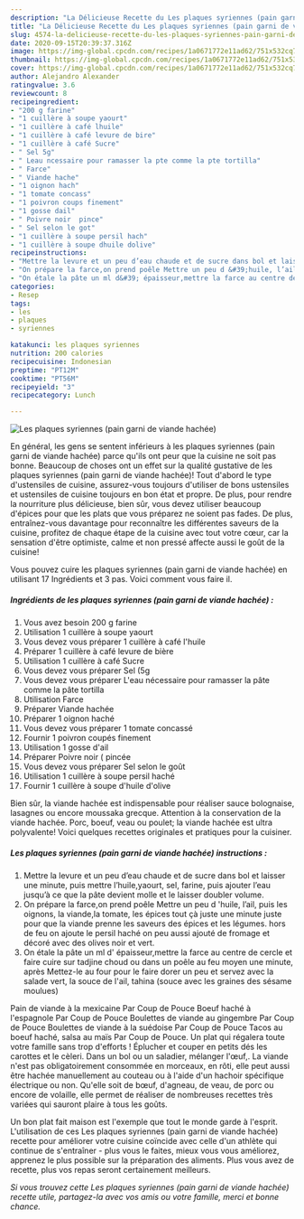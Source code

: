 ```yaml
---
description: "La Délicieuse Recette du Les plaques syriennes (pain garni de viande hachée)"
title: "La Délicieuse Recette du Les plaques syriennes (pain garni de viande hachée)"
slug: 4574-la-delicieuse-recette-du-les-plaques-syriennes-pain-garni-de-viande-hachee
date: 2020-09-15T20:39:37.316Z
image: https://img-global.cpcdn.com/recipes/1a0671772e11ad62/751x532cq70/les-plaques-syriennes-pain-garni-de-viande-hachee-photo-principale-de-la-recette.jpg
thumbnail: https://img-global.cpcdn.com/recipes/1a0671772e11ad62/751x532cq70/les-plaques-syriennes-pain-garni-de-viande-hachee-photo-principale-de-la-recette.jpg
cover: https://img-global.cpcdn.com/recipes/1a0671772e11ad62/751x532cq70/les-plaques-syriennes-pain-garni-de-viande-hachee-photo-principale-de-la-recette.jpg
author: Alejandro Alexander
ratingvalue: 3.6
reviewcount: 8
recipeingredient:
- "200 g farine"
- "1 cuillère à soupe yaourt"
- "1 cuillère à café lhuile"
- "1 cuillère à café levure de bire"
- "1 cuillère à café Sucre"
- " Sel 5g"
- " Leau ncessaire pour ramasser la pte comme la pte tortilla"
- " Farce"
- " Viande hache"
- "1 oignon hach"
- "1 tomate concass"
- "1 poivron coups finement"
- "1 gosse dail"
- " Poivre noir  pince"
- " Sel selon le got"
- "1 cuillère à soupe persil hach"
- "1 cuillère à soupe dhuile dolive"
recipeinstructions:
- "Mettre la levure et un peu d’eau chaude et de sucre dans bol et laisser une minute, puis mettre l’huile,yaourt, sel, farine, puis ajouter l’eau jusqu’à ce que la pâte devient molle et le laisser doubler volume."
- "On prépare la farce,on prend poêle Mettre un peu d &#39;huile, l’ail, puis les oignons, la viande,la tomate, les épices tout çà juste une minute juste pour que la viande prenne les saveurs des épices et les légumes. hors de feu on ajoute le persil haché on peu aussi ajouté de fromage et décoré avec des olives noir et vert."
- "On étale la pâte un ml d&#39; épaisseur,mettre la farce au centre de cercle et faire cuire sur tadjine choud ou dans un poêle au feu moyen une minute, après Mettez-le au four pour le faire dorer un peu et servez avec la salade vert, la souce de l&#39;ail, tahina (souce avec les graines des sésame moulues)"
categories:
- Resep
tags:
- les
- plaques
- syriennes

katakunci: les plaques syriennes 
nutrition: 200 calories
recipecuisine: Indonesian
preptime: "PT12M"
cooktime: "PT56M"
recipeyield: "3"
recipecategory: Lunch

---
```



![Les plaques syriennes (pain garni de viande hachée)](https://img-global.cpcdn.com/recipes/1a0671772e11ad62/751x532cq70/les-plaques-syriennes-pain-garni-de-viande-hachee-photo-principale-de-la-recette.jpg)

En général, les gens se sentent inférieurs à les plaques syriennes (pain garni de viande hachée) parce qu'ils ont peur que la cuisine ne soit pas bonne. Beaucoup de choses ont un effet sur la qualité gustative de les plaques syriennes (pain garni de viande hachée)! Tout d'abord le type d'ustensiles de cuisine, assurez-vous toujours d'utiliser de bons ustensiles et ustensiles de cuisine toujours en bon état et propre. De plus, pour rendre la nourriture plus délicieuse, bien sûr, vous devez utiliser beaucoup d'épices pour que les plats que vous préparez ne soient pas fades. De plus, entraînez-vous davantage pour reconnaître les différentes saveurs de la cuisine, profitez de chaque étape de la cuisine avec tout votre cœur, car la sensation d'être optimiste, calme et non pressé affecte aussi le goût de la cuisine!

<!--inarticleads1-->

Vous pouvez cuire les plaques syriennes (pain garni de viande hachée) en utilisant 17 Ingrédients et 3 pas. Voici comment vous faire il.

##### Ingrédients de les plaques syriennes (pain garni de viande hachée) :

1. Vous avez besoin 200 g farine
1. Utilisation 1 cuillère à soupe yaourt
1. Vous devez vous préparer 1 cuillère à café l&#39;huile
1. Préparer 1 cuillère à café levure de bière
1. Utilisation 1 cuillère à café Sucre
1. Vous devez vous préparer  Sel (5g
1. Vous devez vous préparer  L&#39;eau nécessaire pour ramasser la pâte comme la pâte tortilla
1. Utilisation  Farce
1. Préparer  Viande hachée
1. Préparer 1 oignon haché
1. Vous devez vous préparer 1 tomate concassé
1. Fournir 1 poivron coupés finement
1. Utilisation 1 gosse d&#39;ail
1. Préparer  Poivre noir ( pincée
1. Vous devez vous préparer  Sel selon le goût
1. Utilisation 1 cuillère à soupe persil haché
1. Fournir 1 cuillère à soupe d&#39;huile d&#39;olive


Bien sûr, la viande hachée est indispensable pour réaliser sauce bolognaise, lasagnes ou encore moussaka grecque. Attention à la conservation de la viande hachée. Porc, boeuf, veau ou poulet; la viande hachée est ultra polyvalente! Voici quelques recettes originales et pratiques pour la cuisiner. 

<!--inarticleads2-->

##### Les plaques syriennes (pain garni de viande hachée) instructions :

1. Mettre la levure et un peu d’eau chaude et de sucre dans bol et laisser une minute, puis mettre l’huile,yaourt, sel, farine, puis ajouter l’eau jusqu’à ce que la pâte devient molle et le laisser doubler volume.
1. On prépare la farce,on prend poêle Mettre un peu d &#39;huile, l’ail, puis les oignons, la viande,la tomate, les épices tout çà juste une minute juste pour que la viande prenne les saveurs des épices et les légumes. hors de feu on ajoute le persil haché on peu aussi ajouté de fromage et décoré avec des olives noir et vert.
1. On étale la pâte un ml d&#39; épaisseur,mettre la farce au centre de cercle et faire cuire sur tadjine choud ou dans un poêle au feu moyen une minute, après Mettez-le au four pour le faire dorer un peu et servez avec la salade vert, la souce de l&#39;ail, tahina (souce avec les graines des sésame moulues)


Pain de viande à la mexicaine Par Coup de Pouce Boeuf haché à l&#39;espagnole Par Coup de Pouce Boulettes de viande au gingembre Par Coup de Pouce Boulettes de viande à la suédoise Par Coup de Pouce Tacos au boeuf haché, salsa au maïs Par Coup de Pouce. Un plat qui régalera toute votre famille sans trop d&#39;efforts ! Éplucher et couper en petits dés les carottes et le cèleri. Dans un bol ou un saladier, mélanger l&#39;œuf,. La viande n&#39;est pas obligatoirement consommée en morceaux, en rôti, elle peut aussi être hachée manuellement au couteau ou à l&#39;aide d&#39;un hachoir spécifique électrique ou non. Qu&#39;elle soit de bœuf, d&#39;agneau, de veau, de porc ou encore de volaille, elle permet de réaliser de nombreuses recettes très variées qui sauront plaire à tous les goûts. 

<!--inarticleads1-->

<p>
Un bon plat fait maison est l'exemple que tout le monde garde à l'esprit. L'utilisation de ces Les plaques syriennes (pain garni de viande hachée) recette pour améliorer votre cuisine coïncide avec celle d'un athlète qui continue de s'entraîner - plus vous le faites, mieux vous vous améliorez, apprenez le plus possible sur la préparation des aliments. Plus vous avez de recette, plus vos repas seront certainement meilleurs.
</p>

<p>
<i>Si vous trouvez cette Les plaques syriennes (pain garni de viande hachée) recette utile, partagez-la avec vos amis ou votre famille, merci et bonne chance.</i>
</p>

